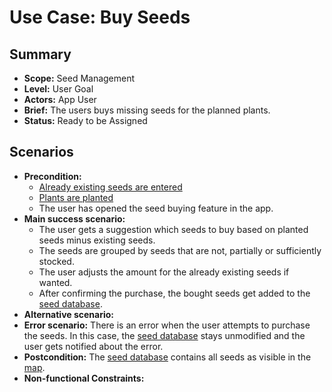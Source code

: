 # Use Case: Buy Seeds

## Summary

- **Scope:** Seed Management
- **Level:** User Goal
- **Actors:** App User
- **Brief:** The users buys missing seeds for the planned plants.
- **Status:** Ready to be Assigned

## Scenarios

- **Precondition:**
  - [Already existing seeds are entered](entry_list_seeds.md)
  - [Plants are planted](layers/plants_layer.md)
  - The user has opened the seed buying feature in the app.
- **Main success scenario:**
  - The user gets a suggestion which seeds to buy based on planted seeds minus existing seeds.
  - The seeds are grouped by seeds that are not, partially or sufficiently stocked.
  - The user adjusts the amount for the already existing seeds if wanted.
  - After confirming the purchase, the bought seeds get added to the [seed database](entry_list_seeds.md).
- **Alternative scenario:**
- **Error scenario:**
  There is an error when the user attempts to purchase the seeds.
  In this case, the [seed database](entry_list_seeds.md) stays unmodified and the user gets notified about the error.
- **Postcondition:**
  The [seed database](entry_list_seeds.md) contains all seeds as visible in the [map](layers/plants_layer.md).
- **Non-functional Constraints:**
